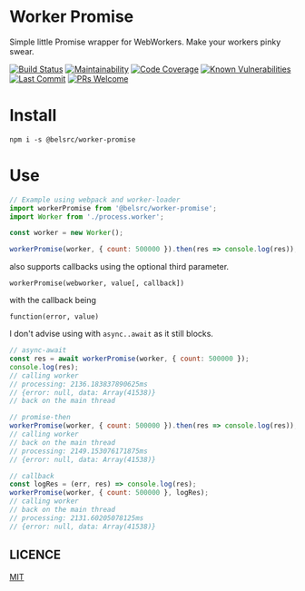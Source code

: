 # Worker Promise

Simple little Promise wrapper for WebWorkers. Make your workers pinky swear.

[![Build Status](https://img.shields.io/travis/belsrc/worker-promise.svg?style=flat-square)](https://travis-ci.org/belsrc/worker-promise)
[![Maintainability](https://img.shields.io/codeclimate/maintainability/belsrc/worker-promise.svg?style=flat-square)](https://codeclimate.com/github/belsrc/worker-promise/maintainability)
[![Code Coverage](https://img.shields.io/codeclimate/coverage/belsrc/worker-promise?logo=code%20climate&style=flat-square)](https://codeclimate.com/github/belsrc/worker-promise/test_coverage)
[![Known Vulnerabilities](https://img.shields.io/snyk/vulnerabilities/github/belsrc/worker-promise.svg?style=flat-square)](https://app.snyk.io/org/belsrc/project/0ce40a71-5a13-463f-83c7-94ac544b5770)
[![Last Commit](https://img.shields.io/github/last-commit/belsrc/worker-promise/master.svg?style=flat-square)](https://github.com/belsrc/worker-promise/commits/master)
[![PRs Welcome](https://img.shields.io/badge/PRs-welcome-brightgreen.svg?style=flat-square)](https://github.com/belsrc/worker-promise/pulls)

# Install

```
npm i -s @belsrc/worker-promise
```

# Use
```js
// Example using webpack and worker-loader
import workerPromise from '@belsrc/worker-promise';
import Worker from './process.worker';

const worker = new Worker();

workerPromise(worker, { count: 500000 }).then(res => console.log(res));
```

also supports callbacks using the optional third parameter.

`workerPromise(webworker, value[, callback])`

with the callback being

`function(error, value)`

I don't advise using with `async..await` as it still blocks.

```js
// async-await
const res = await workerPromise(worker, { count: 500000 });
console.log(res);
// calling worker
// processing: 2136.183837890625ms
// {error: null, data: Array(41538)}
// back on the main thread

// promise-then
workerPromise(worker, { count: 500000 }).then(res => console.log(res));
// calling worker
// back on the main thread
// processing: 2149.153076171875ms
// {error: null, data: Array(41538)}

// callback
const logRes = (err, res) => console.log(res);
workerPromise(worker, { count: 500000 }, logRes);
// calling worker
// back on the main thread
// processing: 2131.60205078125ms
// {error: null, data: Array(41538)}
```

## LICENCE

[MIT](LICENCE)
